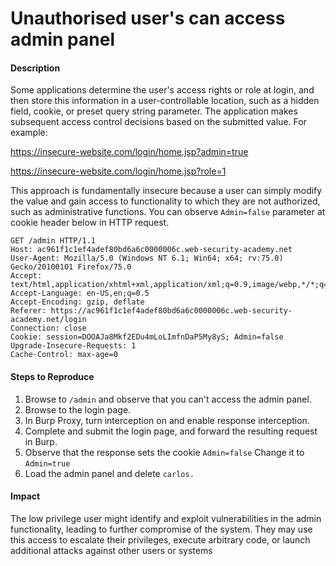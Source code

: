 # Unauthorised user's can access admin panel 

#### Description

Some applications determine the user's access rights or role at login, and then store this information in a user-controllable location, such as a hidden field, cookie, or preset query string parameter. The application makes subsequent access control decisions based on the submitted value. For example:

https://insecure-website.com/login/home.jsp?admin=true

https://insecure-website.com/login/home.jsp?role=1

This approach is fundamentally insecure because a user can simply modify the value and gain access to functionality to which they are not authorized, such as administrative functions. You can observe `Admin=false` parameter at cookie header below in HTTP request. 

```
GET /admin HTTP/1.1
Host: ac961f1c1ef4adef80bd6a6c0000006c.web-security-academy.net
User-Agent: Mozilla/5.0 (Windows NT 6.1; Win64; x64; rv:75.0) Gecko/20100101 Firefox/75.0
Accept: text/html,application/xhtml+xml,application/xml;q=0.9,image/webp,*/*;q=0.8
Accept-Language: en-US,en;q=0.5
Accept-Encoding: gzip, deflate
Referer: https://ac961f1c1ef4adef80bd6a6c0000006c.web-security-academy.net/login
Connection: close
Cookie: session=DOOAJa8Mkf2EDu4mLoLImfnDaP5My8yS; Admin=false
Upgrade-Insecure-Requests: 1
Cache-Control: max-age=0
```


#### Steps to Reproduce

1. Browse to `/admin` and observe that you can't access the admin panel. 
2. Browse to the login page. 
3. In Burp Proxy, turn interception on and enable response interception.
4. Complete and submit the login page, and forward the resulting request in Burp. 
5. Observe that the response sets the cookie `Admin=false` Change it to `Admin=true` 
6. Load the admin panel and delete `carlos.` 


#### Impact 

The low privilege user might identify and exploit vulnerabilities in the admin functionality, leading to further compromise of the system. They may use this access to escalate their privileges, execute arbitrary code, or launch additional attacks against other users or systems
